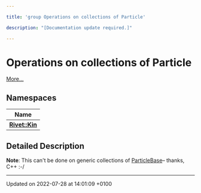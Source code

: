 ```yaml
---

title: 'group Operations on collections of Particle'

description: "[Documentation update required.]"

---
```


# Operations on collections of Particle

 [More...](#detailed-description)

## Namespaces

| Name           |
| -------------- |
| **[Rivet::Kin](http://example.org/namespaces/namespacerivet_1_1kin/)**  |

## Detailed Description


**Note**: This can't be done on generic collections of <a href="http://example.org/classes/classrivet_1_1particlebase/">ParticleBase</a>&ndash; thanks, C++ :-/ 





-------------------------------

Updated on 2022-07-28 at 14:01:09 +0100
